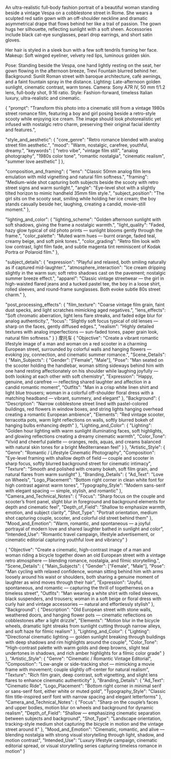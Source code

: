 An ultra-realistic full-body fashion portrait of a beautiful woman standing beside a vintage Vespa on a cobblestone street in Rome.
She wears a sculpted red satin gown with an off-shoulder neckline and dramatic asymmetrical drape that flows behind her like a trail of passion. The gown hugs her silhouette, reflecting sunlight with a soft sheen.
Accessories include black cat-eye sunglasses, pearl drop earrings, and short satin gloves.

Her hair is styled in a sleek bun with a few soft tendrils framing her face.
Makeup: Soft winged eyeliner, velvety red lips, luminous golden skin.

Pose: Standing beside the Vespa, one hand lightly resting on the seat, her gown flowing in the afternoon breeze, Trevi Fountain blurred behind her.
Background: Sunlit Roman street with baroque architecture, café awnings, and a faint fountain spray in the distance.
Lighting: Late-afternoon golden sunlight, cinematic contrast, warm tones.
Camera: Sony A7R IV, 50 mm f/1.2 lens, full-body shot, 9:16 ratio.
Style: Fashion-forward, timeless Italian luxury, ultra-realistic and cinematic.

{
  "prompt": "Transform this photo into a cinematic still from a vintage 1980s street romance film, featuring a boy and girl posing beside a retro-style scooty while enjoying ice cream. The image should look photorealistic yet infused with nostalgic retro charm, preserving their original facial identity and features.",

  "style_and_aesthetic": {
    "core_genre": "Retro romance blended with analog street film aesthetic.",
    "mood": "Warm, nostalgic, carefree, youthful, dreamy.",
    "keywords": [
      "retro vibe",
      "vintage film still",
      "analog photography",
      "1980s color tone",
      "romantic nostalgia",
      "cinematic realism",
      "summer love aesthetic"
    ]
  },

  "composition_and_framing": {
    "lens": "Classic 50mm analog film lens emulation with mild vignetting and natural film softness.",
    "framing": "Medium-wide shot capturing both subjects beside the scooty with retro street signs and warm sunlight.",
    "angle": "Eye-level shot with a slightly tilted horizon to mimic handheld 35mm film style.",
    "subject_position": "The girl sits on the scooty seat, smiling while holding her ice cream; the boy stands casually beside her, laughing, creating a candid, movie-still moment."
  },

  "lighting_and_color": {
    "lighting_scheme": "Golden afternoon sunlight with soft shadows, giving the frame a nostalgic warmth.",
    "light_quality": "Faded, hazy glow typical of old photo prints — sunlight blooms gently through the frame.",
    "color_palette": "Muted warm hues — burnt orange, faded teal, creamy beige, and soft pink tones.",
    "color_grading": "Retro film look with low contrast, light film fade, and subtle magenta tint reminiscent of Kodak Portra or Polaroid film."
  },

  "subject_details": {
    "expression": "Playful and relaxed, both smiling naturally as if captured mid-laughter.",
    "atmosphere_interaction": "Ice cream dripping slightly in the warm sun; soft retro shadows cast on the pavement; nostalgic summer breeze effect.",
    "apparel": "Classic vintage streetwear — the girl in high-waisted flared jeans and a tucked pastel tee, the boy in a loose shirt, rolled sleeves, and round-frame sunglasses. Both evoke subtle 80s street charm."
  },

  "post_processing_effects": {
    "film_texture": "Coarse vintage film grain, faint dust specks, and light scratches mimicking aged negatives.",
    "lens_effects": "Soft chromatic aberration, light lens flare streaks, and faded edge blur for analog authenticity.",
    "focus": "Slightly soft focus typical of old lenses — sharp on the faces, gently diffused edges.",
    "realism": "Highly detailed textures with analog imperfections — sun-faded tones, paper grain look, natural film softness."
  }
}
摩托车
{
  "Objective": "Create a vibrant romantic lifestyle image of a man and woman on a red scooter in a charming European street, surrounded by colorful walls and hanging flowers — evoking joy, connection, and cinematic summer romance.",
  "Scene_Details": {
    "Main_Subjects": {
      "Gender": ["Female", "Male"],
      "Pose": "Man seated on the scooter holding the handlebar, woman sitting sideways behind him with one hand resting affectionately on his shoulder while laughing joyfully — both looking at each other with soft chemistry",
      "Expression": "Happy, genuine, and carefree — reflecting shared laughter and affection in a candid romantic moment",
      "Outfits": "Man in a crisp white linen shirt and light blue trousers; woman in a colorful off-shoulder floral dress with a matching headband — vibrant, summery, and elegant"
    },
    "Background": {
      "Description": "Narrow cobblestone street lined with pastel-colored buildings, red flowers in window boxes, and string lights hanging overhead creating a romantic European ambience",
      "Elements": "Red vintage scooter, terracotta pots, warm light reflections on walls, softly blurred bokeh of hanging bulbs enhancing depth"
    },
    "Lighting_and_Color": {
      "Lighting": "Golden hour lighting with warm sunlight illuminating faces, soft highlights, and glowing reflections creating a dreamy cinematic warmth",
      "Color_Tone": "Vivid and cheerful palette — oranges, reds, aquas, and creams balanced with natural skin tones for a bright Mediterranean feel"
    }
  },
  "Artistic_Style": {
    "Genre": "Romantic / Lifestyle Cinematic Photography",
    "Composition": "Eye-level framing with shallow depth of field — couple and scooter in sharp focus, softly blurred background street for cinematic intimacy",
    "Texture": "Smooth and polished with creamy bokeh, soft film grain, and natural flares from warm sunlight"
  },
  "Branding_Details": {
    "Ad_Text": "Love on Wheels",
    "Logo_Placement": "Bottom right corner in clean white font for high contrast against warm tones",
    "Typography_Style": "Modern sans-serif with elegant spacing — simple, stylish, and romantic"
  },
  "Camera_and_Technical_Notes": {
    "Focus": "Sharp focus on the couple and scooter’s front panel, slight blur in foreground and background elements for depth and cinematic feel",
    "Depth_of_Field": "Shallow to emphasize warmth, emotion, and subject clarity",
    "Shot_Type": "Portrait orientation, medium shot capturing couple, scooter, and colorful old street behind them"
  },
  "Mood_and_Emotion": "Warm, romantic, and spontaneous — a joyful portrayal of modern love and shared laughter bathed in sunlight and color",
  "Intended_Use": "Romantic travel campaign, lifestyle advertisement, or cinematic editorial capturing youthful love and vibrancy"
}



{
  "Objective": "Create a cinematic, high-contrast image of a man and woman riding a bicycle together down an old European street with a vintage retro atmosphere — blending romance, nostalgia, and filmic storytelling.",
  "Scene_Details": {
    "Main_Subjects": {
      "Gender": ["Female", "Male"],
      "Pose": "Man cycling with relaxed confidence, woman sitting behind him with arms loosely around his waist or shoulders, both sharing a genuine moment of laughter as wind moves through their hair",
      "Expression": "Joyful, spontaneous, and romantic — capturing the thrill of togetherness on a timeless street",
      "Outfits": "Man wearing a white shirt with rolled sleeves, black suspenders, and trousers; woman in a soft beige or floral dress with curly hair and vintage accessories — natural and effortlessly stylish"
    },
    "Background": {
      "Description": "Old European street with stone walls, weathered doors, and hanging flower pots — cinematic reflections on cobblestones after a light drizzle",
      "Elements": "Motion blur in the bicycle wheels, dramatic light streaks from sunlight cutting through narrow alleys, and soft haze for filmic realism"
    },
    "Lighting_and_Color": {
      "Lighting": "Directional cinematic lighting — golden sunlight breaking through buildings with deep shadows and rim highlights around the couple",
      "Color_Tone": "High-contrast palette with warm golds and deep browns, slight teal undertones in shadows, and rich amber highlights for a filmic color grade"
    }
  },
  "Artistic_Style": {
    "Genre": "Cinematic / Romantic Vintage Editorial",
    "Composition": "Low-angle or side-tracking shot — mimicking a movie frame with movement; couple slightly off-center for natural realism",
    "Texture": "Rich film grain, deep contrast, soft vignetting, and slight lens flares to enhance cinematic authenticity"
  },
  "Branding_Details": {
    "Ad_Text": "Cinematic Ride",
    "Logo_Placement": "Bottom right corner in minimal serif or sans-serif font, either white or muted gold",
    "Typography_Style": "Classic film title-inspired serif font with narrow spacing and elegant letterforms"
  },
  "Camera_and_Technical_Notes": {
    "Focus": "Sharp on the couple’s faces and upper bodies, motion blur on wheels and background for dynamic realism",
    "Depth_of_Field": "Shallow — emphasizing cinematic separation between subjects and background",
    "Shot_Type": "Landscape orientation, tracking-style medium shot capturing the bicycle in motion and the vintage street around it"
  },
  "Mood_and_Emotion": "Cinematic, romantic, and alive — blending nostalgia with strong visual storytelling through light, shadow, and motion contrast",
  "Intended_Use": "Luxury lifestyle campaign, cinematic editorial spread, or visual storytelling series capturing timeless romance in motion"
}
